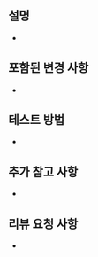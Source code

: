 ## 설명
<!-- PR에서 해결하려는 문제나 기능을 간단히 설명합니다. -->

- 

## 포함된 변경 사항
<!-- 코드에서 어떤 변화가 이루어졌는지 요약합니다. 주요 변경 사항을 나열하세요. -->

- 

## 테스트 방법
<!-- 변경된 부분을 테스트한 방법을 설명합니다. -->

- 

## 추가 참고 사항
<!-- 리뷰어가 알아야 할 추가적인 정보나 참고해야 할 내용이 있다면 여기에 작성하세요. 예를 들어, 관련된 이슈 번호나 외부 링크 등을 포함할 수 있습니다. -->

- 

## 리뷰 요청 사항
<!-- 리뷰어가 특별히 검토해주었으면 하는 부분이 있다면 여기에 작성합니다. -->

- 

